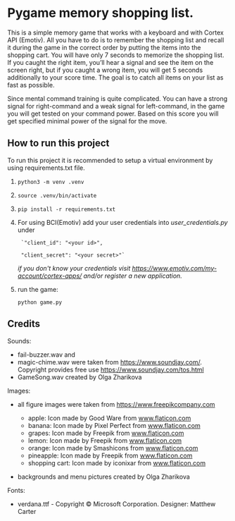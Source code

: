 # **Pygame memory shopping list.**

This is a simple memory game that works with a keyboard and with Cortex API (Emotiv). All you have to  do is to remember
the shopping list and recall it during the game in the correct order by putting the items into the shopping cart. You will have only 7 seconds to memorize the shopping list. If you caught the right item, you’ll hear a signal and see the item on the screen right, but if you caught a wrong item, you will get 5 seconds additionally to your score time. The goal is to catch all items on your list as fast as possible. 

Since mental command training is quite complicated. You can have a strong signal for right-command and a weak signal for left-command, in the game you will get tested on your command power. Based on this score you will get specified minimal power of the signal for the move.


## **How to run this project**

To run this project it is recommended to setup a virtual environment by using requirements.txt file.

1.  `python3 -m venv .venv`
2.  `source .venv/bin/activate`
3.  `pip install -r requirements.txt`

4. For using BCI(Emotiv) add your user credentials into _user_credentials.py_ under 

        `"client_id": "<your id>",
        
        "client_secret": "<your secret>"`
        
   _if you don't know your credentials visit https://www.emotiv.com/my-account/cortex-apps/ and/or register a new application._

5. run the game: 

    `python game.py`


## **Credits**

Sounds:

- fail-buzzer.wav and 
- magic-chime.wav were taken from https://www.soundjay.com/. Copyright provides free use https://www.soundjay.com/tos.html
- GameSong.wav created by Olga Zharikova

Images: 

- all figure images were taken from https://www.freepikcompany.com
    - apple: Icon made by Good Ware from www.flaticon.com
    - banana: Icon made by Pixel Perfect from www.flaticon.com
    - grapes: Icon made by Freepik from www.flaticon.com
    - lemon: Icon made by Freepik from www.flaticon.com
    - orange: Icon made by Smashicons from www.flaticon.com
    - pineapple: Icon made by Freepik from www.flaticon.com
    - shopping cart: Icon made by iconixar from www.flaticon.com
    
- backgrounds and menu pictures created by Olga Zharikova 


Fonts:

- verdana.ttf - Copyright © Microsoft Corporation. Designer: Matthew Carter

